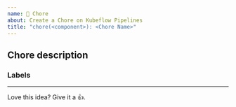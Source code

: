 ```yaml
---
name: 🧹 Chore
about: Create a Chore on Kubeflow Pipelines
title: "chore(<component>): <Chore Name>"
---
```


## Chore description

<!-- Describe the chore details and why it's needed.  -->


### Labels
<!-- Please include labels below by uncommenting them to help us better triage issues -->

<!-- /area frontend -->
<!-- /area backend -->
<!-- /area sdk -->
<!-- /area testing -->
<!-- /area samples -->
<!-- /area components -->

---

<!-- Don't delete the message below to encourage users to support your issue! -->
Love this idea? Give it a 👍. 
